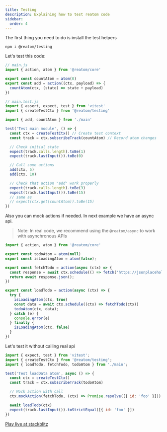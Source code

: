 ```yaml
---
title: Testing
description: Explaining how to test reatom code
sidebar:
  order: 4
---
```


The first thing you need to do is install the test helpers

```
npm i @reatom/testing
```

Let's test this code:

```js
// main.js
import { action, atom } from '@reatom/core'

export const countAtom = atom(0)
export const add = action((ctx, payload) => {
  countAtom(ctx, (state) => state + payload)
})
```

```js
// main.test.js
import { assert, expect, test } from 'vitest'
import { createTestCtx } from '@reatom/testing'

import { add, countAtom } from './main'

test('Test main module', () => {
  const ctx = createTestCtx() // Create test context
  const track = ctx.subscribeTrack(countAtom) // Record atom changes

  // Check initial state
  expect(track.calls.length).toBe(1)
  expect(track.lastInput()).toBe(0)

  // Call some actions
  add(ctx, 5)
  add(ctx, 10)

  // Check that action "add" work properly
  expect(track.calls.length).toBe(3)
  expect(track.lastInput()).toBe(15)
  // same as
  // expect(ctx.get(countAtom)).toBe(15)
})
```

Also you can mock actions if needed. In next example we have an async api.

> Note: In real code, we recommend using the `@reatom/async` to work with asynchronous APIs

```ts
import { action, atom } from '@reatom/core'

export const todoAtom = atom(null)
export const isLoadingAtom = atom(false);

export const fetchTodo = action(async (ctx) => {
  const response = await ctx.schedule(() => fetch('https://jsonplaceholder.typicode.com/todos/1'))
  return await response.json();
})

export const loadTodo = action(async (ctx) => {
  try {
    isLoadingAtom(ctx, true)
    const data = await ctx.schedule((ctx) => fetchTodo(ctx))
    todoAtom(ctx, data);
  } catch (e) {
    console.error(e)
  } finally {
    isLoadingAtom(ctx, false)
  }
})
```

Let's test it without calling real api

```js
import { expect, test } from 'vitest';
import { createTestCtx } from '@reatom/testing';
import { loadTodo, fetchTodo, todoAtom } from './main';

test('Test loadData atom', async () => {
  const ctx = createTestCtx()
  const track = ctx.subscribeTrack(todoAtom) 

  // Mock action with call
  ctx.mockAction(fetchTodo, (ctx) => Promise.resolve([{ id: 'foo' }]))

  await loadTodo(ctx)
  expect(track.lastInput()).toStrictEqual([{ id: 'foo' }])
})
```

[Play live at stackblitz](https://stackblitz.com/edit/vitest-dev-vitest-v4pvuq?file=test%2Fmain.ts,test%2Fbasic.test.ts)
